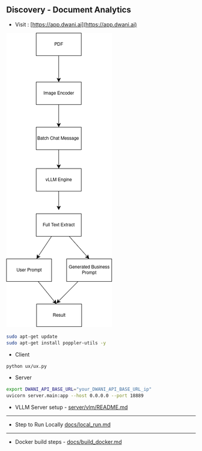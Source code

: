 ## Discovery - Document Analytics


- Visit : [https://app.dwani.ai](https://app.dwani.ai)


![Discovery](docs/images/document_extract.png "Discovery") 


```bash
sudo apt-get update
sudo apt-get install poppler-utils -y
```


- Client

```bash
python ux/ux.py
```
- Server
```bash    
export DWANI_API_BASE_URL="your_DWANI_API_BASE_URL_ip"
uvicorn server.main:app --host 0.0.0.0 --port 18889
```

- VLLM Server setup - [server/vlm/README.md](server/vlm/README.md)

---


- Step to Run Locally [docs/local_run.md](docs/local_run.md)


---

- Docker build steps - [docs/build_docker.md](docs/build_docker.md)

